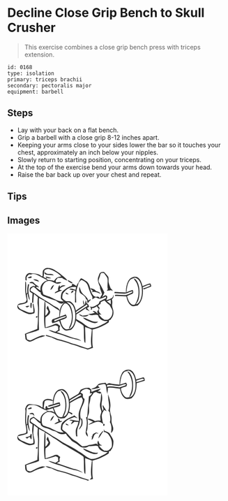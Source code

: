 # Decline Close Grip Bench to Skull Crusher
> This exercise combines a close grip bench press with triceps extension.

``` 
id: 0168 
type: isolation 
primary: triceps brachii 
secondary: pectoralis major 
equipment: barbell 
``` 

## Steps

 - Lay with your back on a flat bench.
 - Grip a barbell with a close grip 8-12 inches apart.
 - Keeping your arms close to your sides lower the bar so it touches your chest, approximately an inch below your nipples.
 - Slowly return to starting position, concentrating on your triceps.
 - At the top of the exercise bend your arms down towards your head.
 - Raise the bar back up over your chest and repeat.

## Tips


## Images

<svg width="368" height="300" viewBox="0 0 276 225" xmlns="http://www.w3.org/2000/svg">
  <g fill="#FFF">
    <path d="M0 0h276v225H0V0m61.32 64.08c-.91 3.15-.36 6.51-.54 9.76-.5-.05-1.49-.14-1.98-.18-4.78-5.15-12.53-4.01-18.84-5.23-4.99-1.05-8.89 4.01-8.85 8.57.24 1.49-.57 4.12 1.65 4.22 1.49-1.7-.78-5.36 1.22-7.23 1.03-1.13 2.17-2.16 3.27-3.23 1.02.06 2.05.12 3.07.17 3.65-2.4 8.21-.88 11.79.86 5.64 3.08 11.31 6.13 17.1 8.91-4.17 1.54-8.28 3.94-10.49 7.95-1.96 2.89-1.76 6.51-1.86 9.85-2.54-1.8-4.96-3.75-7.44-5.63.56-.39 1.11-.76 1.67-1.14.85.35 2.54 1.04 3.38 1.38-1.12-3.06-4.65-3.71-6.74-5.88-1.77-1.42-3.05-4.08-5.69-3.69-1.66-.22-3.01.81-4.23 1.76 1.76.24 3.54.34 5.3.61 1.94 1.22 3.51 2.95 5.37 4.28-.5.35-1.01.69-1.52 1.03-1.84-1.93-3.99.35-5.85.92-3.17 1.27-2.7 5.32-2.4 8.06 1.42 1.23 3.1 2.1 4.7 3.08-.23 5.17-.89 10.32-.69 15.51.46.18 1.4.54 1.86.71.41-5.11.49-10.26 1.25-15.35 2.24 1.81 4.37 3.74 6.69 5.45-.16 4.75-1.03 9.56-.07 14.28 1.03 6.29.1 12.66.18 18.98.64 7.09-.87 14.13-.91 21.22-7.02 3.11-14.32 5.52-21.34 8.63.26 3.04.45 6.09.99 9.1 1.7 2.01 4.08 3.44 6.51 4.39 5.17-.4 9.24-4.02 14.01-5.66 4.46-1.9 9.38-2.46 13.73-4.67-1.9-.26-3.82-.53-5.75-.49-6.75 1.7-12.77 5.36-19.06 8.21-2.41 1-4.76-.76-7.01-1.44-.52-2.97-.9-5.96-1.24-8.94 7.16-2.96 15.04-3.88 22-7.35-.62-11.96-.27-23.95.13-35.92-.14-6.3-.58-12.61-.17-18.92 3.26 1.94 6.65 3.65 10.11 5.2-.46 2.25-.86 4.53-.87 6.85-.5 13.17-1.32 26.49.74 39.56 5.96-.28 11.49-2.51 17.13-4.21 1.98-.8 3.81.65 5.64 1.21.13 2.12.3 4.24.5 6.35-1.61 1.13-3.26 2.19-4.92 3.23-4.07-.95-7.9-3.07-12.15-3.08 9.27 5.63 20.29 6.8 30.16 11.03 8.58 3.49 17.87 4.49 26.5 7.78-4.99-4.75-12.28-4.38-18.32-6.84-7.92-2.96-16.02-5.39-23.93-8.37 1.74-.98 3.47-2 5.23-2.96-1.17-2.6-.52-5.22.74-7.62-1.59-1.09-3.15-2.21-4.59-3.49-1.76-.15-3.63-.62-5.25.36-5 2.25-10.14 4.18-15.46 5.52-.16-5.74-.64-11.55.01-17.27 3.27-2.63 8.23-5.27 7.94-10.12-2.04-3.04-2.26-6.83-4.29-9.82a147.8 147.8 0 0 0-1.97 4.47c1.14 1.68 2.41 3.31 3.19 5.2-.6 3.12-2.76 5.59-5.13 7.58-.34-8.15.7-16.33-.34-24.44 8.51 4.85 16.27 10.88 24.77 15.75-.36 3.52-.64 7.06-.53 10.61-3.81 1.64-7.73 3-11.68 4.26-1.6 1.84-1.68 4.79.08 6.57 3.95-.87 7.69-2.5 11.43-4.01 2.36 5.47 3.59 11.99 8.91 15.54 3.34 2.61 7.44.34 11.12.16 5.2-3.88 7.63-10.06 8.97-16.19 3.91 3.66 9.36 5.26 12.95 9.26 1.07 8.95.09 18.02 1.28 26.96.43.63 1.3 1.9 1.73 2.54.68-9.22-.37-18.48-.36-27.71 3.83 1.63 7.95 2.56 11.6 4.61-.85 9.86-2.49 19.82-.65 29.67-2.25.77-4.37 2.51-6.81 2.38-8.82-2.13-17-6.27-25.9-8.11-8.07-3.2-16.4-5.8-24.89-7.68-6.69-2.67-13.45-5.28-20.43-7.12-.12.36-.37 1.09-.49 1.45 3.19.95 6.34 2.13 9.65 2.55 3.39 1.75 6.84 3.42 10.43 4.7 8.15 1.87 16.27 4.04 23.99 7.29 4.03 1.21 8.24 1.91 12.05 3.76 5.09 2.43 10.96 2.67 15.93 5.37 2.96-1.24 6.1-1.96 9.11-3.06-2.24-10.29-.46-20.81-.95-31.23 9.94-2.57 19.57-6.63 28.04-12.47.17-1.22.34-2.43.53-3.64 1.28-.39 2.56-.77 3.85-1.14-.3-.08-.91-.25-1.22-.34 3.08-3.19 5.28-7.36 4.98-11.91.44-4.84-3.13-9.04-2.26-13.89.45-2.98.55-6.03-.68-8.86 2.9-1.56 3.4-4.58 3.14-7.61-.92 1.75-.74 4.42-2.82 5.32-3.06 1.69-6.28 3.23-9.75 3.88.58-2.29 3.18-5.77.46-7.58-2.58-2.24-5.26 1.33-7.62 2.3 1.58-2.45 2.74-5.13 3.92-7.79-2.43-4.8-4.67-9.7-7.49-14.29-1.13-2-2.8-3.99-2.47-6.45.39-2.74 1.74-5.23 2.42-7.9.62-1.67.59-3.93 2.4-4.85 1.81-.08 4.3-.71 5.29 1.33 1.44 2.24 3.21 4.25 4.61 6.5 2.38 6.5-.89 13.56 1.19 20.06-.61.81-1.23 1.61-1.79 2.46 2.33.29 4.63-.31 6.9-.81 1.11.43 2.23.84 3.36 1.24-.83-1.8-2.17-3.25-3.68-4.5-1.32-4.46-3.88-8.7-3.54-13.49-.13-2.36.49-5.11-1.18-7.09-2.04-2.59-4.16-5.16-6.55-7.44-3.1-.32-6.97.32-8.19 3.65-1.26 3.72-3.46 7.64-2.22 11.66.39 3.58 1.94 6.85 3.34 10.13-.32 4.72 3.04 8.54 3.48 13.15-1.47 2.54-2.99 5.04-4.49 7.55 3.88-.77 7.61-2.18 11-4.22.16.96.33 1.93.49 2.9-3.71 1.74-7.31 3.73-11.04 5.42-.89 1.73-1.06 4.17-3.03 5.07-4.32 2.24-8.75 6.31-13.92 3.81.7.95 1.41 1.89 2.13 2.84-.07.71-.2 2.13-.27 2.85 1.88.08 2.48-.9 1.79-2.93 3.23.22 5.99-1.47 8.57-3.19.74 1.73 1.89 3.21 3.28 4.47-1.06 1.7-2 3.47-2.89 5.26.55 1.16 1.09 2.33 1.63 3.5-2.87-1.98-5.25-5.96-9.29-4.58 1.21.93 2.46 1.82 3.73 2.69-3.57 1.18-7.22 2.1-11 2.11 4.59 4.54 11.09-.7 16.45 1.93 1.5 7.45 9.62 11.05 16.62 10.09-4.16 4.27-10.11 5.89-15.1 8.94-4.56 1.77-9.58 3.75-14.53 2.79-4.79-1.98-9.23-4.87-13.11-8.31-3.46-2.87-7.76-4.43-11.45-6.97.14-2.59.23-5.18.3-7.76 5.66-3.58 11.24-7.29 16.8-11.01-.11.62-.32 1.85-.43 2.46 2.46.45 4.47 1.91 6.48 3.29-1.53-1.94-3.11-3.82-4.63-5.75 1.23-.69 2.49-1.35 3.67-2.14-.52-2.53-1.57-5.03-4.15-6-.43-1.9-.89-3.79-1.4-5.66-.67 2.97-1.08 6.02-2.19 8.88-.83-2.85-1.54-5.75-2.25-8.63-1.12 2.95.04 5.87 1.28 8.57-4.85 2.87-9.43 6.17-14.03 9.42-1.18-6.23-3.98-12.72-9.83-15.85-2.37-.76-4.91.11-7.29-.45-1.13-.61-2.18-1.36-3.26-2.05-1.03-.96-2.14-1.85-3-2.97-.29-2.46.48-4.89.72-7.32 4.88-7.69 13.59-13.34 22.98-11.7-.26 1.49-.52 2.97-.76 4.46-3.46-.6-7.79-3.45-10.88-.78 3.36.97 6.82 1.58 10.25 2.24 0 1.8-.03 3.59-.04 5.39-.52.05-1.57.16-2.09.22l1.85.36c-.1 4.75 0 9.51-.17 14.26l1.99.48c.27-6-.84-12.03.25-17.98.52-5.61 2.68-10.78 4.09-16.17 1.62-1.61 2.85-4.27 5.26-4.63 4.87 1.72 9.62 5.44 10.87 10.67 1.83 5.94 3.89 11.87 6.96 17.31 1.16 1.51.33 3.45.41 5.16 1.54-1.08 3.04-2.24 4.74-3.07 2.79-.99 4.87 1.98 7.6 1.91.86-3.22-3.86-4.36-6.03-2.89-2.35-.81-4.8-1.84-5.85-4.29-4.42-5.92-3.54-14.04-7.92-19.97-1.68-2.71-4.89-3.68-7.3-5.56-1.39-1.16-3.06-1.85-4.77-2.35-2.43 2.6-3.22 6.18-5.42 8.94-1.02 1.4-1.79 2.97-2.56 4.52-2.06-2.02-4.71-3.18-7.29-4.38.17 1.92-.08 4.22-2.35 4.67-5.24 1.47-9.53 4.92-13.62 8.37-2.89 2.75-3.05 6.98-3.33 10.69-.58 3.27 2.72 4.89 4.7 6.79-9.09 1.28-16.47-4.77-24.36-8.09-3.68-.9-7.19-2.31-10.63-3.88-.72-3.3-2.31-6.48-2.11-9.92.56-6.58 5.91-14.37 13.3-12.98 4.79.32 8.34 4.21 13.08 4.68 2.5.03 4.8-1.07 7-2.12-3.01-1.45-6.29.17-9.45-.15l-.42-3.27c1.17-1.52 2.35-3.04 3.51-4.57 2.47-.04 4.93-.04 7.4.01 2.53 2.56 6.03 3.55 9.3 4.76-3.29-5.24-8.94-8.2-13.31-12.4-6.13-4.12-12.26-9.56-20.15-9.3-3.59-.57-6.76 1.71-8.72 4.5M34.75 76.04c2.24 1.42 4.79 1.1 7.11.03-.13-.58-.39-1.76-.51-2.35-2.16.89-4.39 1.57-6.6 2.32m173.69 5.42c-3.35 6.13-4.54 13.28-4.17 20.22-6.54-.08-13.06-.7-19.59-.92-.11.49-.33 1.47-.43 1.96 5.6.46 11.22.7 16.84.96 5.01.48 8.93-3.87 13.87-3.82l.54 1.29c-3.63 2.27-7.69 3.84-11.78 5.03-6.12-.08-12.24-1.07-18.38-.52l-.08 2.02c6.57-.45 13.1.63 19.67.67 1.02 6.12 3.33 12.69 8.85 16.15 3.32 1.75 6.99-.35 10.45-.45 8.74-7.9 9.99-20.52 8.8-31.57 3.93-1.53 7.69-3.66 11.88-4.41 1.22.15 1.28 2.68-.1 2.65-3.73 1.59-7.58 2.87-11.39 4.24.58.49 1.15.98 1.74 1.46 4.07-1.97 8.39-3.34 12.53-5.13-.24-1.85-.49-3.81-1.84-5.23-4.59.84-8.78 3.09-13.15 4.68-1.65-5.93-3.59-13.16-9.85-15.75-5.42-1.5-11.79 1.51-14.41 6.47M44.57 79.32c3.04 1.94 6.62 2.71 10 3.83-1.51-3.93-6.39-4.42-10-3.83m66 7.86c-.09-.42-.26-1.26-.34-1.68.66-.07 1.99-.23 2.65-.3-2.74-1.94-5.7-3.57-8.79-4.87 0 3.93 5.48 3.35 6.48 6.85m-79.71-4.23c-.12 3.73.02 7.46-.16 11.19-.37 6.77 1.39 13.4 2.69 19.99-.83 1.5-1.1 3.63-2.93 4.28-3.36 2.02-7.73.84-10.94 3.12-3.61 1.78-2.69 7.79.65 9.37 5.18 2.8 10.26 5.93 15.95 7.59 3.5.97 7.05-.18 10.39-1.18 1.86-5.73-1.23-11.32-1.56-17.02-.46.69-.91 1.39-1.35 2.09 1.35 4.24 1.41 8.68 1.23 13.08-6.8 2.99-13.2-1.91-19.43-4.08-3.63-1.29-6.37-4.12-7.43-7.85 5.59-1.54 11.68-1.75 16.67-5 .56-4.35-.68-8.65-.97-12.97.35-.86.75-1.7 1.2-2.52.46 4.25 1.65 8.41 3.84 12.11-.19-4.82-2.1-9.38-2.24-14.2-.6-4.52.5-8.98 1.05-13.44-.48 0-1.45-.01-1.93-.01-.82 4.67-1.91 9.4-1.06 14.16-.49.72-.99 1.43-1.49 2.14-1.78-6.78.35-13.86-1.18-20.59-.25-.07-.75-.19-1-.26M74.2 97.27c3.38-1.61 4.74-5.65 6.24-8.83-3.63 1.54-5.42 5.19-6.24 8.83m16.39-4.94c-.11-.81-.32-2.43-.42-3.23-2.36 1.62-2.46 4.7-3.13 7.21.19.23.59.7.78.94-.9 2.65-5.84 2.35-6.15 5.87 4.22-1.82 8.42-3.64 12.8-5.06-1.53-.51-3.09-.92-4.63-1.37 1.44-4.45 6.56-5.64 10.56-6.78-3.39-1.6-7.41-.33-9.81 2.42m33.23-.38c-.1 4.02-.89 9.54 3.27 11.91 3.73 2.3 7.85 5.1 8.49 9.83.49.12 1.47.37 1.95.49-.14 2.1-.17 4.26 1.05 6.07 1.07-2.12 2.75-3.78 4.61-5.22.05-.49.16-1.48.22-1.97-1.36.77-2.7 1.58-4.02 2.42-1.74-6.81-9.19-9.59-12.27-15.55-1.12-2.66-1.94-5.44-3.3-7.98m18.87 2.09c1.05 1.99 2.72 3.49 4.57 4.71-.79.81-1.58 1.63-2.36 2.45 5.48-1.91 10.71.86 15.7 2.8-1.53-3.01-4.74-3.99-7.8-4.64-2.01-3.62-6.49-4.3-10.11-5.32m-32.96 8.93c1.21-1.31 4.32-1.8 4.11-3.84-2.54-1.88-4.14 1.71-4.11 3.84m-9.23-1.2c-.15 3.02 2.83 2.91 4.97 3.22-.93-2.02-3.08-2.54-4.97-3.22m-60.67 18.07c.37 3.01-1.2 6.96 1.53 9.19.42-3.09.48-6.22.79-9.32-.77.04-1.54.08-2.32.13m-8.73 5.58c.98.72 1.95 1.44 2.93 2.16 1.46-1.02 2.9-2.07 4.31-3.16-2.45-.03-4.88.32-7.24 1m91.91 13.91c1.77 1.4 3.56 3.08 5.93 3.3 3.81.68 8.73 1.06 11.06-2.75-3.57.59-7.12 1.33-10.72 1.67-1.79-1.49-3.95-2.24-6.27-2.22m-73.82 4.47c0 1.76 2.74 1 2.85-.36.04-1.82-2.74-.98-2.85.36m81.04.76c3.32 4.7 9.22 6.02 14.2 8.22 3.72 1.55 8.81 2.62 11.78-.92-3.56-.03-7.24.22-10.61-1.15-5.17-1.93-9.9-5.01-15.37-6.15z"/>
    <path d="M64.14 63.27c2.7-1.69 6-2.47 9.08-1.39 7.39 2.31 14.21 6.53 19.6 12.09-3.33.98-7.49 1.1-9.71 4.15-1.01 1.18-1.96 2.4-2.9 3.62-3.4-1.17-6.98-1.49-10.56-1.44-.96-1.36-1.95-2.7-2.95-4.02 2.92.63 5.89 1.3 8.91.97-2.96-1.42-6.13-2.34-9.36-2.91.15.76.44 2.28.59 3.04-1.48-.76-2.97-1.5-4.47-2.23 1.02-3.91.41-8.06 1.77-11.88m.03 3.86c-1.07 1.56.95 2.82 1.98 3.75 4.5 1.2 9.29.41 13.87 1.28-2.84-3.58-7.51-1.93-11.42-2.67-1.71-.31-2.68-2.29-4.43-2.36zM210.74 80.82c1.98-2.92 5.79-3.15 8.69-4.71 7.38 1.6 10.5 9.22 11.66 15.9 1.05 7.1.9 14.57-1.63 21.36-1.51 3.71-3.78 7.79-8.13 8.54.34-.58 1.01-1.75 1.35-2.34 3.56-3.88 4.1-9.51 4.64-14.53.58-8.51-.36-17.65-5.46-24.77-.98-1.55-2.75-2.19-4.37-2.82 1.59 3.57 4.73 6.22 5.95 9.99 4.03 10.98 2.98 23.81-3.07 33.86-1.19 2.22-4.4 1.67-6.27.69-4.85-3.04-6.57-8.86-7.99-14.05 3.01-1.89 6.45-2.85 9.6-4.44 1.76-1.81.79-4.25.03-6.27-3.61 1.13-7.13 2.54-10.63 3.97.78-6.98 1.21-14.56 5.63-20.38zM40.28 98.92c-.97-3.63 2.04-5.56 4.83-7.01 4.66 2.59 7.31 7.98 12.53 9.93-.02.54-.08 1.61-.1 2.15 2.53 4.13 7.5 4.94 11.58 6.78 4.97 1.69 9.88 3.55 14.9 5.03 3.14 2.54 6.46 5.55 10.87 4.73 1.31-1.03 2.65-2.03 4.05-2.95-4.28 4.09-7.91 9.07-8.58 15.14-1.79-5.42-8.27-6.44-12.44-9.52-8.82-6.42-18.84-10.96-27.5-17.59-3.14-2.58-6.65-4.64-10.14-6.69zM160.74 118.3c2.12-1 4.18-2.11 6.38-2.93 2.4 2.13 4.26 4.87 7.03 6.58.94.64 2.01 1.23 2.47 2.34 1.75 3.8 5.23 7.17 4.26 11.72.06 5.3-3.12 10.08-7.85 12.34-1.98.23-3.97.09-5.95.06-3.86-2.14-6.91-5.25-9.38-8.87 1.47.05 2.95.08 4.43.1-2.76-1.68-4.61-4.26-4.82-7.55.57-1.25 1.13-2.49 1.67-3.75-1.01-1.23-2.02-2.47-3.02-3.7 1.37-1.18 2.72-2.38 4.09-3.55.04.46.13 1.38.17 1.83.15-1.54.32-3.08.52-4.62zM171.43 116.84c2.11-.92 4.19-1.91 6.27-2.92.47 2.62.53 5.28.28 7.92-2.12-1.75-4.35-3.37-6.55-5zM102.21 118.94c4.17-1.98 8.3 2.05 10.65 5.17 4.45 7.71 4.98 17.2 3.47 25.82-1.06 5.83-3.61 12.46-9.81 14.44 6.1-8.02 6.89-18.74 5.6-28.39-1.13-6.54-3.22-14.17-9.91-17.04z"/>
    <path d="M98.45 120.56c3.82-1.13 7.18 3.02 8.89 6.05 5.15 10.82 5.13 24.48-.93 34.94.03.61.09 1.81.11 2.42-2.4.41-5.18 1.65-7.36-.11-4.75-3.24-6.74-9.2-7.67-14.63 3.57-1.16 7.51-2 10.49-4.37 1.12-3.13-1.62-5.47-3.73-7.26l1.68 2.04c-3.24 1.17-6.44 2.48-9.67 3.69 1.02-7.97 1.47-17.25 8.19-22.77zM122.82 131.77c4.84-3.23 9.57-6.61 14.48-9.73l.45 2.88c-6.64 3.93-13.04 8.26-19.49 12.5-.48-3.08 2.55-4.16 4.56-5.65z"/>
    <path d="M80.89 148.68c6.96-1.89 13.34-5.85 20.57-6.62-.8 1.25-1.87 2.31-3.33 2.72-5.68 2.12-11.43 4.1-16.89 6.79-.08-.73-.26-2.17-.35-2.89z"/>
  </g>
  <g fill="#333">
    <path d="M61.32 64.08c1.96-2.79 5.13-5.07 8.72-4.5 7.89-.26 14.02 5.18 20.15 9.3 4.37 4.2 10.02 7.16 13.31 12.4-3.27-1.21-6.77-2.2-9.3-4.76-2.47-.05-4.93-.05-7.4-.01-1.16 1.53-2.34 3.05-3.51 4.57l.42 3.27c3.16.32 6.44-1.3 9.45.15-2.2 1.05-4.5 2.15-7 2.12-4.74-.47-8.29-4.36-13.08-4.68-7.39-1.39-12.74 6.4-13.3 12.98-.2 3.44 1.39 6.62 2.11 9.92 3.44 1.57 6.95 2.98 10.63 3.88 7.89 3.32 15.27 9.37 24.36 8.09-1.98-1.9-5.28-3.52-4.7-6.79.28-3.71.44-7.94 3.33-10.69 4.09-3.45 8.38-6.9 13.62-8.37 2.27-.45 2.52-2.75 2.35-4.67 2.58 1.2 5.23 2.36 7.29 4.38.77-1.55 1.54-3.12 2.56-4.52 2.2-2.76 2.99-6.34 5.42-8.94 1.71.5 3.38 1.19 4.77 2.35 2.41 1.88 5.62 2.85 7.3 5.56 4.38 5.93 3.5 14.05 7.92 19.97 1.05 2.45 3.5 3.48 5.85 4.29 2.17-1.47 6.89-.33 6.03 2.89-2.73.07-4.81-2.9-7.6-1.91-1.7.83-3.2 1.99-4.74 3.07-.08-1.71.75-3.65-.41-5.16-3.07-5.44-5.13-11.37-6.96-17.31-1.25-5.23-6-8.95-10.87-10.67-2.41.36-3.64 3.02-5.26 4.63-1.41 5.39-3.57 10.56-4.09 16.17-1.09 5.95.02 11.98-.25 17.98l-1.99-.48c.17-4.75.07-9.51.17-14.26l-1.85-.36c.52-.06 1.57-.17 2.09-.22.01-1.8.04-3.59.04-5.39-3.43-.66-6.89-1.27-10.25-2.24 3.09-2.67 7.42.18 10.88.78.24-1.49.5-2.97.76-4.46-9.39-1.64-18.1 4.01-22.98 11.7-.24 2.43-1.01 4.86-.72 7.32.86 1.12 1.97 2.01 3 2.97 1.08.69 2.13 1.44 3.26 2.05 2.38.56 4.92-.31 7.29.45 5.85 3.13 8.65 9.62 9.83 15.85 4.6-3.25 9.18-6.55 14.03-9.42-1.24-2.7-2.4-5.62-1.28-8.57.71 2.88 1.42 5.78 2.25 8.63 1.11-2.86 1.52-5.91 2.19-8.88.51 1.87.97 3.76 1.4 5.66 2.58.97 3.63 3.47 4.15 6-1.18.79-2.44 1.45-3.67 2.14 1.52 1.93 3.1 3.81 4.63 5.75-2.01-1.38-4.02-2.84-6.48-3.29.11-.61.32-1.84.43-2.46-5.56 3.72-11.14 7.43-16.8 11.01-.07 2.58-.16 5.17-.3 7.76 3.69 2.54 7.99 4.1 11.45 6.97 3.88 3.44 8.32 6.33 13.11 8.31 4.95.96 9.97-1.02 14.53-2.79 4.99-3.05 10.94-4.67 15.1-8.94-7 .96-15.12-2.64-16.62-10.09-5.36-2.63-11.86 2.61-16.45-1.93 3.78-.01 7.43-.93 11-2.11a84.18 84.18 0 0 1-3.73-2.69c4.04-1.38 6.42 2.6 9.29 4.58-.54-1.17-1.08-2.34-1.63-3.5.89-1.79 1.83-3.56 2.89-5.26-1.39-1.26-2.54-2.74-3.28-4.47-2.58 1.72-5.34 3.41-8.57 3.19.69 2.03.09 3.01-1.79 2.93.07-.72.2-2.14.27-2.85-.72-.95-1.43-1.89-2.13-2.84 5.17 2.5 9.6-1.57 13.92-3.81 1.97-.9 2.14-3.34 3.03-5.07 3.73-1.69 7.33-3.68 11.04-5.42-.16-.97-.33-1.94-.49-2.9-3.39 2.04-7.12 3.45-11 4.22 1.5-2.51 3.02-5.01 4.49-7.55-.44-4.61-3.8-8.43-3.48-13.15-1.4-3.28-2.95-6.55-3.34-10.13-1.24-4.02.96-7.94 2.22-11.66 1.22-3.33 5.09-3.97 8.19-3.65 2.39 2.28 4.51 4.85 6.55 7.44 1.67 1.98 1.05 4.73 1.18 7.09-.34 4.79 2.22 9.03 3.54 13.49 1.51 1.25 2.85 2.7 3.68 4.5-1.13-.4-2.25-.81-3.36-1.24-2.27.5-4.57 1.1-6.9.81.56-.85 1.18-1.65 1.79-2.46-2.08-6.5 1.19-13.56-1.19-20.06-1.4-2.25-3.17-4.26-4.61-6.5-.99-2.04-3.48-1.41-5.29-1.33-1.81.92-1.78 3.18-2.4 4.85-.68 2.67-2.03 5.16-2.42 7.9-.33 2.46 1.34 4.45 2.47 6.45 2.82 4.59 5.06 9.49 7.49 14.29-1.18 2.66-2.34 5.34-3.92 7.79 2.36-.97 5.04-4.54 7.62-2.3 2.72 1.81.12 5.29-.46 7.58 3.47-.65 6.69-2.19 9.75-3.88 2.08-.9 1.9-3.57 2.82-5.32.26 3.03-.24 6.05-3.14 7.61 1.23 2.83 1.13 5.88.68 8.86-.87 4.85 2.7 9.05 2.26 13.89.3 4.55-1.9 8.72-4.98 11.91.31.09.92.26 1.22.34-1.29.37-2.57.75-3.85 1.14-.19 1.21-.36 2.42-.53 3.64-8.47 5.84-18.1 9.9-28.04 12.47.49 10.42-1.29 20.94.95 31.23-3.01 1.1-6.15 1.82-9.11 3.06-4.97-2.7-10.84-2.94-15.93-5.37-3.81-1.85-8.02-2.55-12.05-3.76-7.72-3.25-15.84-5.42-23.99-7.29-3.59-1.28-7.04-2.95-10.43-4.7-3.31-.42-6.46-1.6-9.65-2.55.12-.36.37-1.09.49-1.45 6.98 1.84 13.74 4.45 20.43 7.12 8.49 1.88 16.82 4.48 24.89 7.68 8.9 1.84 17.08 5.98 25.9 8.11 2.44.13 4.56-1.61 6.81-2.38-1.84-9.85-.2-19.81.65-29.67-3.65-2.05-7.77-2.98-11.6-4.61-.01 9.23 1.04 18.49.36 27.71-.43-.64-1.3-1.91-1.73-2.54-1.19-8.94-.21-18.01-1.28-26.96-3.59-4-9.04-5.6-12.95-9.26-1.34 6.13-3.77 12.31-8.97 16.19-3.68.18-7.78 2.45-11.12-.16-5.32-3.55-6.55-10.07-8.91-15.54-3.74 1.51-7.48 3.14-11.43 4.01-1.76-1.78-1.68-4.73-.08-6.57 3.95-1.26 7.87-2.62 11.68-4.26-.11-3.55.17-7.09.53-10.61-8.5-4.87-16.26-10.9-24.77-15.75 1.04 8.11 0 16.29.34 24.44 2.37-1.99 4.53-4.46 5.13-7.58-.78-1.89-2.05-3.52-3.19-5.2.63-1.5 1.29-2.99 1.97-4.47 2.03 2.99 2.25 6.78 4.29 9.82.29 4.85-4.67 7.49-7.94 10.12-.65 5.72-.17 11.53-.01 17.27 5.32-1.34 10.46-3.27 15.46-5.52 1.62-.98 3.49-.51 5.25-.36 1.44 1.28 3 2.4 4.59 3.49-1.26 2.4-1.91 5.02-.74 7.62-1.76.96-3.49 1.98-5.23 2.96 7.91 2.98 16.01 5.41 23.93 8.37 6.04 2.46 13.33 2.09 18.32 6.84-8.63-3.29-17.92-4.29-26.5-7.78-9.87-4.23-20.89-5.4-30.16-11.03 4.25.01 8.08 2.13 12.15 3.08 1.66-1.04 3.31-2.1 4.92-3.23-.2-2.11-.37-4.23-.5-6.35-1.83-.56-3.66-2.01-5.64-1.21-5.64 1.7-11.17 3.93-17.13 4.21-2.06-13.07-1.24-26.39-.74-39.56.01-2.32.41-4.6.87-6.85-3.46-1.55-6.85-3.26-10.11-5.2-.41 6.31.03 12.62.17 18.92-.4 11.97-.75 23.96-.13 35.92-6.96 3.47-14.84 4.39-22 7.35.34 2.98.72 5.97 1.24 8.94 2.25.68 4.6 2.44 7.01 1.44 6.29-2.85 12.31-6.51 19.06-8.21 1.93-.04 3.85.23 5.75.49-4.35 2.21-9.27 2.77-13.73 4.67-4.77 1.64-8.84 5.26-14.01 5.66-2.43-.95-4.81-2.38-6.51-4.39-.54-3.01-.73-6.06-.99-9.1 7.02-3.11 14.32-5.52 21.34-8.63.04-7.09 1.55-14.13.91-21.22-.08-6.32.85-12.69-.18-18.98-.96-4.72-.09-9.53.07-14.28-2.32-1.71-4.45-3.64-6.69-5.45-.76 5.09-.84 10.24-1.25 15.35-.46-.17-1.4-.53-1.86-.71-.2-5.19.46-10.34.69-15.51-1.6-.98-3.28-1.85-4.7-3.08-.3-2.74-.77-6.79 2.4-8.06 1.86-.57 4.01-2.85 5.85-.92.51-.34 1.02-.68 1.52-1.03-1.86-1.33-3.43-3.06-5.37-4.28-1.76-.27-3.54-.37-5.3-.61 1.22-.95 2.57-1.98 4.23-1.76 2.64-.39 3.92 2.27 5.69 3.69 2.09 2.17 5.62 2.82 6.74 5.88-.84-.34-2.53-1.03-3.38-1.38-.56.38-1.11.75-1.67 1.14 2.48 1.88 4.9 3.83 7.44 5.63.1-3.34-.1-6.96 1.86-9.85 2.21-4.01 6.32-6.41 10.49-7.95-5.79-2.78-11.46-5.83-17.1-8.91-3.58-1.74-8.14-3.26-11.79-.86-1.02-.05-2.05-.11-3.07-.17-1.1 1.07-2.24 2.1-3.27 3.23-2 1.87.27 5.53-1.22 7.23-2.22-.1-1.41-2.73-1.65-4.22-.04-4.56 3.86-9.62 8.85-8.57 6.31 1.22 14.06.08 18.84 5.23.49.04 1.48.13 1.98.18.18-3.25-.37-6.61.54-9.76m2.82-.81c-1.36 3.82-.75 7.97-1.77 11.88 1.5.73 2.99 1.47 4.47 2.23-.15-.76-.44-2.28-.59-3.04 3.23.57 6.4 1.49 9.36 2.91-3.02.33-5.99-.34-8.91-.97 1 1.32 1.99 2.66 2.95 4.02 3.58-.05 7.16.27 10.56 1.44.94-1.22 1.89-2.44 2.9-3.62 2.22-3.05 6.38-3.17 9.71-4.15-5.39-5.56-12.21-9.78-19.6-12.09-3.08-1.08-6.38-.3-9.08 1.39M40.28 98.92c3.49 2.05 7 4.11 10.14 6.69 8.66 6.63 18.68 11.17 27.5 17.59 4.17 3.08 10.65 4.1 12.44 9.52.67-6.07 4.3-11.05 8.58-15.14-1.4.92-2.74 1.92-4.05 2.95-4.41.82-7.73-2.19-10.87-4.73-5.02-1.48-9.93-3.34-14.9-5.03-4.08-1.84-9.05-2.65-11.58-6.78.02-.54.08-1.61.1-2.15-5.22-1.95-7.87-7.34-12.53-9.93-2.79 1.45-5.8 3.38-4.83 7.01m120.46 19.38c-.2 1.54-.37 3.08-.52 4.62-.04-.45-.13-1.37-.17-1.83-1.37 1.17-2.72 2.37-4.09 3.55 1 1.23 2.01 2.47 3.02 3.7-.54 1.26-1.1 2.5-1.67 3.75.21 3.29 2.06 5.87 4.82 7.55-1.48-.02-2.96-.05-4.43-.1 2.47 3.62 5.52 6.73 9.38 8.87 1.98.03 3.97.17 5.95-.06 4.73-2.26 7.91-7.04 7.85-12.34.97-4.55-2.51-7.92-4.26-11.72-.46-1.11-1.53-1.7-2.47-2.34-2.77-1.71-4.63-4.45-7.03-6.58-2.2.82-4.26 1.93-6.38 2.93m10.69-1.46c2.2 1.63 4.43 3.25 6.55 5 .25-2.64.19-5.3-.28-7.92-2.08 1.01-4.16 2-6.27 2.92m-69.22 2.1c6.69 2.87 8.78 10.5 9.91 17.04 1.29 9.65.5 20.37-5.6 28.39 6.2-1.98 8.75-8.61 9.81-14.44 1.51-8.62.98-18.11-3.47-25.82-2.35-3.12-6.48-7.15-10.65-5.17m-3.76 1.62c-6.72 5.52-7.17 14.8-8.19 22.77 3.23-1.21 6.43-2.52 9.67-3.69l-1.68-2.04c2.11 1.79 4.85 4.13 3.73 7.26-2.98 2.37-6.92 3.21-10.49 4.37.93 5.43 2.92 11.39 7.67 14.63 2.18 1.76 4.96.52 7.36.11-.02-.61-.08-1.81-.11-2.42 6.06-10.46 6.08-24.12.93-34.94-1.71-3.03-5.07-7.18-8.89-6.05m24.37 11.21c-2.01 1.49-5.04 2.57-4.56 5.65 6.45-4.24 12.85-8.57 19.49-12.5l-.45-2.88c-4.91 3.12-9.64 6.5-14.48 9.73m-41.93 16.91c.09.72.27 2.16.35 2.89 5.46-2.69 11.21-4.67 16.89-6.79 1.46-.41 2.53-1.47 3.33-2.72-7.23.77-13.61 4.73-20.57 6.62z"/>
    <path d="M64.17 67.13c1.75.07 2.72 2.05 4.43 2.36 3.91.74 8.58-.91 11.42 2.67-4.58-.87-9.37-.08-13.87-1.28-1.03-.93-3.05-2.19-1.98-3.75zM34.75 76.04c2.21-.75 4.44-1.43 6.6-2.32.12.59.38 1.77.51 2.35-2.32 1.07-4.87 1.39-7.11-.03zM208.44 81.46c2.62-4.96 8.99-7.97 14.41-6.47 6.26 2.59 8.2 9.82 9.85 15.75 4.37-1.59 8.56-3.84 13.15-4.68 1.35 1.42 1.6 3.38 1.84 5.23-4.14 1.79-8.46 3.16-12.53 5.13-.59-.48-1.16-.97-1.74-1.46 3.81-1.37 7.66-2.65 11.39-4.24 1.38.03 1.32-2.5.1-2.65-4.19.75-7.95 2.88-11.88 4.41 1.19 11.05-.06 23.67-8.8 31.57-3.46.1-7.13 2.2-10.45.45-5.52-3.46-7.83-10.03-8.85-16.15-6.57-.04-13.1-1.12-19.67-.67l.08-2.02c6.14-.55 12.26.44 18.38.52 4.09-1.19 8.15-2.76 11.78-5.03l-.54-1.29c-4.94-.05-8.86 4.3-13.87 3.82-5.62-.26-11.24-.5-16.84-.96.1-.49.32-1.47.43-1.96 6.53.22 13.05.84 19.59.92-.37-6.94.82-14.09 4.17-20.22m2.3-.64c-4.42 5.82-4.85 13.4-5.63 20.38 3.5-1.43 7.02-2.84 10.63-3.97.76 2.02 1.73 4.46-.03 6.27-3.15 1.59-6.59 2.55-9.6 4.44 1.42 5.19 3.14 11.01 7.99 14.05 1.87.98 5.08 1.53 6.27-.69 6.05-10.05 7.1-22.88 3.07-33.86-1.22-3.77-4.36-6.42-5.95-9.99 1.62.63 3.39 1.27 4.37 2.82 5.1 7.12 6.04 16.26 5.46 24.77-.54 5.02-1.08 10.65-4.64 14.53-.34.59-1.01 1.76-1.35 2.34 4.35-.75 6.62-4.83 8.13-8.54 2.53-6.79 2.68-14.26 1.63-21.36-1.16-6.68-4.28-14.3-11.66-15.9-2.9 1.56-6.71 1.79-8.69 4.71zM44.57 79.32c3.61-.59 8.49-.1 10 3.83-3.38-1.12-6.96-1.89-10-3.83zM110.57 87.18c-1-3.5-6.48-2.92-6.48-6.85 3.09 1.3 6.05 2.93 8.79 4.87-.66.07-1.99.23-2.65.3.08.42.25 1.26.34 1.68zM30.86 82.95c.25.07.75.19 1 .26 1.53 6.73-.6 13.81 1.18 20.59.5-.71 1-1.42 1.49-2.14-.85-4.76.24-9.49 1.06-14.16.48 0 1.45.01 1.93.01-.55 4.46-1.65 8.92-1.05 13.44.14 4.82 2.05 9.38 2.24 14.2-2.19-3.7-3.38-7.86-3.84-12.11-.45.82-.85 1.66-1.2 2.52.29 4.32 1.53 8.62.97 12.97-4.99 3.25-11.08 3.46-16.67 5 1.06 3.73 3.8 6.56 7.43 7.85 6.23 2.17 12.63 7.07 19.43 4.08.18-4.4.12-8.84-1.23-13.08.44-.7.89-1.4 1.35-2.09.33 5.7 3.42 11.29 1.56 17.02-3.34 1-6.89 2.15-10.39 1.18-5.69-1.66-10.77-4.79-15.95-7.59-3.34-1.58-4.26-7.59-.65-9.37 3.21-2.28 7.58-1.1 10.94-3.12 1.83-.65 2.1-2.78 2.93-4.28-1.3-6.59-3.06-13.22-2.69-19.99.18-3.73.04-7.46.16-11.19zM74.2 97.27c.82-3.64 2.61-7.29 6.24-8.83-1.5 3.18-2.86 7.22-6.24 8.83zM90.59 92.33c2.4-2.75 6.42-4.02 9.81-2.42-4 1.14-9.12 2.33-10.56 6.78 1.54.45 3.1.86 4.63 1.37-4.38 1.42-8.58 3.24-12.8 5.06.31-3.52 5.25-3.22 6.15-5.87-.19-.24-.59-.71-.78-.94.67-2.51.77-5.59 3.13-7.21.1.8.31 2.42.42 3.23zM123.82 91.95c1.36 2.54 2.18 5.32 3.3 7.98 3.08 5.96 10.53 8.74 12.27 15.55 1.32-.84 2.66-1.65 4.02-2.42-.06.49-.17 1.48-.22 1.97-1.86 1.44-3.54 3.1-4.61 5.22-1.22-1.81-1.19-3.97-1.05-6.07-.48-.12-1.46-.37-1.95-.49-.64-4.73-4.76-7.53-8.49-9.83-4.16-2.37-3.37-7.89-3.27-11.91zM142.69 94.04c3.62 1.02 8.1 1.7 10.11 5.32 3.06.65 6.27 1.63 7.8 4.64-4.99-1.94-10.22-4.71-15.7-2.8.78-.82 1.57-1.64 2.36-2.45-1.85-1.22-3.52-2.72-4.57-4.71zM109.73 102.97c-.03-2.13 1.57-5.72 4.11-3.84.21 2.04-2.9 2.53-4.11 3.84zM100.5 101.77c1.89.68 4.04 1.2 4.97 3.22-2.14-.31-5.12-.2-4.97-3.22z"/>
    <path d="M39.83 119.84c.78-.05 1.55-.09 2.32-.13-.31 3.1-.37 6.23-.79 9.32-2.73-2.23-1.16-6.18-1.53-9.19zM31.1 125.42c2.36-.68 4.79-1.03 7.24-1-1.41 1.09-2.85 2.14-4.31 3.16-.98-.72-1.95-1.44-2.93-2.16zM123.01 139.33c2.32-.02 4.48.73 6.27 2.22 3.6-.34 7.15-1.08 10.72-1.67-2.33 3.81-7.25 3.43-11.06 2.75-2.37-.22-4.16-1.9-5.93-3.3zM49.19 143.8c.11-1.34 2.89-2.18 2.85-.36-.11 1.36-2.85 2.12-2.85.36zM130.23 144.56c5.47 1.14 10.2 4.22 15.37 6.15 3.37 1.37 7.05 1.12 10.61 1.15-2.97 3.54-8.06 2.47-11.78.92-4.98-2.2-10.88-3.52-14.2-8.22z"/>
  </g>
</svg>

<svg width="368" height="300" viewBox="0 0 276 225" xmlns="http://www.w3.org/2000/svg">
  <g fill="#FFF">
    <path d="M0 0h276v225H0V0m197.32 15.37c-3.29 5.93-4.4 12.88-4.08 19.59-5.62-.45-11.27-.86-16.75-2.3-2.06-.65-3.85.91-5.64 1.65-.59-.85-1.19-1.7-1.78-2.55-3.65.61-7.37.85-10.99 1.6-3.28 1.51-4.36 5.79-7.96 6.75-1.94.77-3.92 1.46-5.78 2.42 5.07.68 9.83-1.26 14.61-2.56-1.15-1.09-2.34-2.14-3.52-3.19 3.22-2.01 7.05-2.42 10.71-3.08.63.17 1.9.53 2.54.7 2.68 5.28 1.11 11.44 4.06 16.67-.1-.71-.29-2.13-.39-2.85.59-2.51.6-5.11.63-7.68 6.98-1.25 13.93.74 20.88 1.27 1.14 6.46 3.57 13.33 9.29 17.11 3.32 1.29 7.14.44 10.46-.43 7.72-6.19 8.83-16.78 9-25.99 4.59-1.7 9.33-2.95 13.99-4.43-.17-2.06-.22-4.71-2.43-5.67-4.22 1.03-8.28 2.63-12.51 3.63-1.71-6.15-3.77-13.53-10.11-16.39-5.22-1.48-11.67.74-14.23 5.73M126 43.92c-1.46 2.8-2.37 6.3-5.46 7.78-4.64 2.52-9.13 5.28-13.56 8.14-1.26-6.2-3.75-12.78-9.39-16.25-3.24-1.87-7.09-.82-10.26.62-5.89 3.78-7.88 11.04-8.72 17.58-5.26-2.9-13.13-3.79-16.98 1.79-1.51 3.14-.55 6.86-.84 10.24-.49-.05-1.47-.14-1.96-.19-3.2-3.63-8.32-4-12.81-4.49-2.89-.19-5.76-1.04-8.65-.66-4.04.44-5.57 4.92-6.65 8.24 1.23 3.7.05 7.48.09 11.25.04 4.69-.53 9.43.28 14.09.67 5.21 2.76 10.48 1.07 15.72-3.77 2.07-8.25 1.68-12.09 3.36-4.08 1.57-3.57 7.93.01 9.72 5.2 2.83 10.31 5.97 16.03 7.64 3.52 1 7.09-.19 10.45-1.19 2.17-6.88-2.56-13.41-1.83-20.28.31-4.3.46-8.61 1.14-12.87 2.19 1.81 4.3 3.73 6.61 5.39-.15 4.77-.97 9.58-.04 14.32 1.03 6.28.11 12.65.18 18.97.61 7.09-.86 14.13-.92 21.22-7 3.14-14.32 5.51-21.32 8.65.71 4.07-.67 9.75 4.05 11.74 4.1 3.69 9.17.03 13.15-1.93 5.55-3.29 12.2-3.75 17.87-6.7-1.85-.22-3.71-.5-5.57-.44-6.76 1.68-12.77 5.33-19.05 8.2-2.41 1.01-4.76-.76-7.02-1.43-.53-2.96-.89-5.95-1.23-8.94 7.16-2.92 15-3.92 21.98-7.32-.59-11.96-.28-23.94.15-35.9-.14-6.32-.59-12.63-.2-18.95 3.29 1.92 6.69 3.62 10.13 5.26-.44 2.2-.84 4.42-.88 6.68-.55 13.2-1.3 26.56.71 39.68 6.51-.35 12.54-2.9 18.72-4.7 1.35.59 2.69 1.17 4.04 1.75.16 2.09.33 4.19.54 6.28-1.62 1.11-3.28 2.17-4.95 3.21-4.08-1.02-7.94-3.02-12.21-3.17 4.94 3.08 10.49 5.01 16.11 6.42 10.53 2.91 20.5 7.73 31.33 9.61 4.17.84 8.01 2.76 12.1 3.88-5.04-3.23-10.62-5.49-16.54-6.48-9.56-2.97-18.97-6.43-28.45-9.69 1.74-1.02 3.46-2.07 5.21-3.08-1.32-2.57-.4-5.18.73-7.57-1.58-1.09-3.16-2.18-4.59-3.46-1.81-.18-3.71-.61-5.37.39-4.97 2.21-10.06 4.15-15.35 5.48-.17-5.72-.62-11.5 0-17.2 3.22-2.68 8.35-5.35 7.89-10.19-1.68-3.19-2.63-6.66-4.06-9.95-.78 1.51-1.5 3.04-2.21 4.59 1.21 1.74 2.37 3.52 3.5 5.31-1.25 2.85-2.89 5.53-5.32 7.53-.46-8.15.72-16.34-.4-24.45 6.54 3.49 12.3 8.21 18.71 11.92 5.42 3.69 10.5 7.9 16.5 10.67 9.45 6.36 19.89 11.08 29.16 17.7.86.68 1.85 1.45 1.79 2.68.8 8.63.02 17.35 1.13 25.95.43.65 1.28 1.93 1.71 2.57.77-9.19-.37-18.42-.31-27.64 4.11 1.44 8.27 2.76 12.16 4.74 5.08-1.88 10.49-2.9 15.32-5.42 4.44-2.32 9.15-4.24 13.16-7.3.2-1.24.41-2.48.63-3.72 1.23-.37 2.47-.73 3.71-1.09-.27-.08-.82-.24-1.09-.33 4.24-4.14 4.9-10.35 4.9-15.97-.84-5.26-4.62-9.27-7-13.85-2.48-1.51-5.1-2.83-7.93-3.54-.54-.97-1.08-1.94-1.64-2.9.07 1.52.15 3.04.25 4.56l-1.92-.24c.11-.46.33-1.37.44-1.82-3.87 3.52-7.41 7.74-8.09 13.13 3.02-3.22 4.85-7.27 7.3-10.89 4.53-.81 8.81 1.7 10.98 5.61 4.41 5.66 5.7 13.03 4.65 20.01-1.42 2.43-3.55 4.43-5.88 5.99-2.1.91-4.5.31-6.73.42-3.77-2.12-6.78-5.17-9.28-8.68 1.79-.09 3.58-.23 5.36-.43-1.37-.8-3.04-1.18-4.19-2.31-1.06-1.91-1.68-4.02-2.62-5.98-1.4 2.35-1.77 4.92-.44 7.38-.95-.74-1.9-1.47-2.84-2.2-4.26.87-8.45 2.15-12.81 2.41-3.48 2.06-7.49 2.24-11.42 2.16-4.19-3.01-7.54-7.11-12.13-9.56-6.23-3.05-10.17-9.02-14.9-13.85-2.29-2.07-5.21-3.46-7.2-5.83-.32-2.5.45-4.97.69-7.44 3.12-4.09 6.63-8.28 11.58-10.15 2.72-1.04 5.35-2.34 8.13-3.23 2.24.11 4.19 1.52 6.32 2.09-2.1-1.81-4.23-3.57-6.41-5.26-.41.44-1.23 1.33-1.64 1.77-.55.13-1.66.38-2.21.5-5.86 2.49-11.59 5.48-16.1 10.09-2.47 2.76-2.53 6.7-2.84 10.19-.49 3.2 2.76 4.83 4.64 6.79-9.28 1.16-16.7-5.17-24.83-8.34-3.61-.82-6.92-2.5-10.46-3.54-2.6-3.04-2.37-7.27-2.16-11.01-.15-5.72 4.93-9.78 9.65-11.95 4.2-.75 8.6.74 12.27 2.77 2.1 2.16 3.71 4.76 5.82 6.93 1.62.37 3.35.53 4.76 1.52 2.18-.44 4.39-.72 6.62-.84 3.12-2.52 5.63-5.7 7.16-9.42 1.98 1.15 3.96 2.31 5.83 3.62.14-.85.27-1.7.41-2.55-1.92-.89-3.84-1.79-5.77-2.64 1.37-4.8 1.79-9.79 1.71-14.77 6.44-3.8 12.71-8.09 20.14-9.75.67 1.47 1.37 2.92 2.11 4.36-1.03 7.95-5.74 14.83-7.15 22.68-.43 4.42-.07 8.89.44 13.3-4.89-.02-9.54-1.68-14.35-2.22-.63.26-1.88.78-2.5 1.04 1.99.62 4.03 1.06 6.09 1.4-1.4 1.63-2.65 3.4-2.94 5.58 2.04-1.4 4.03-2.88 5.93-4.46 2.24.16 4.49.24 6.74.27-.57 3.31-1.22 6.65-2.92 9.59-2.53 4.74-1.67 10.25-.88 15.31.51-.02 1.54-.05 2.05-.07-.71-5.51-.8-11.36 1.46-16.55 2.23-4.39 2.5-9.4 4.15-14 2.2 3.56 1.54 8.01.59 11.86-1.33 2.49-3.05 4.8-3.87 7.54 2.55-2.02 4.4-4.8 5.9-7.66 1.02-3.8.99-7.91-.27-11.66-.56.01-1.69.03-2.25.05-1.37-5.97-1.07-12.5 1.41-18.15 2.03-5.19 5.44-10.11 5.17-15.91-3.68-1.15-2.51-5.02-2.92-7.93-1.08-1.28-2.69-1.89-4.08-2.74 2.22-4.1 6.67-6.02 11.14-6.44 2.01.61 3.84 1.68 5.74 2.56-.21 1.78-.48 3.56-.63 5.34 1.2-.29 2.42-.52 3.65-.68-.86 2.6-2.68 4.61-5.23 5.61-1.04 6.27-.46 12.67-1.69 18.9-.62 5.46-.5 10.98-1.53 16.4-.47.32-1.4.96-1.87 1.29 3.03 8.27.35 17.05-.61 25.43-.23 3.09 1.64 5.51 3.94 7.3-.27-2.88-.94-5.74-2.54-8.19 2.23-4.04 1.68-8.75 2.27-13.17.53-3.96-.83-7.92-.26-11.88.49-2.24 1.47-4.33 2.05-6.54 1.49-5.74-.89-11.84 1.13-17.5 1.26-3.43 1.3-7.11 2.08-10.64 1.82-2.38 3.82-4.63 5.18-7.33 1.32-.65 2.76-1.02 4.16-1.49 1.85 1.95 4.57 2.21 6.99 3 .68-.5 1.36-1 2.03-1.51l-2.34-2.18c-1.45.03-2.9.06-4.35.06 2.01-1.36 4.1-2.69 5.54-4.7-5.66.35-10.63 3.4-15.93 5.14-.13-1.31-.27-2.61-.44-3.92-1.13-.99-2.25-2-3.35-3.03-5.27-.47-10.45.86-14.98 3.56m33.87 22.18c-1.13 4.4-.06 8.92 1.51 13.06 1.29 2.61-.42 5.22-.99 7.75-1.01 3.25-.08 6.63.14 9.91-3.24-.61-6.5-.36-9.63.61-2.52-1.43-5.03-2.96-7.85-3.7-1.27-.1-5.74-1.44-3.87 1.09 2.78 1.37 5.77 2.32 8.42 3.97-2.78 1.56-5.65 3-8.24 4.87 5.83-.69 10.72-4.84 16.67-5.23 3.49.2 6.48 1.91 9.15 4.06-1.56-4.7-2.33-9.61-2.64-14.54.29-3.65 2.4-6.83 4.38-9.8 1.27.83 2.54 1.64 3.84 2.43-1.68-3.78-4.34-7-6.22-10.68-1.85 3.41 3.05 7.39-.64 9.91a31.113 31.113 0 0 1-1.05-16.78c.94-4.72.34-9.53-.95-14.13-1.04 5.69-.7 11.54-2.03 17.2m13.38-14.79c.27 4.3.3 8.64 1.14 12.89.55 5.03 1.72 10.28-.54 15.08.82 1.2 1.65 2.38 2.48 3.57.03 5.56 2.17 11.08.17 16.57 3.53 5.7 2.92 12.43 1.84 18.72 1.43-1.52 3.18-2.95 3.62-5.1 1.12-3.53-.59-7.04-1.7-10.33-1.92-4.74.05-10.02-1.63-14.82-1.33-4.15-2.49-8.53-1.55-12.89 1.35-8.12-.97-16.17-3.83-23.69M74.18 97.36c3.34-1.83 4.83-5.71 6.35-8.99-3.7 1.56-5.57 5.27-6.35 8.99m13.35-4.68c-.07.78-.22 2.35-.29 3.13.36.73.72 1.47 1.08 2.2a25.4 25.4 0 0 0-7.54 4.45c1.41.01 2.9.13 4.16-.65 3.08-1.57 6.42-2.54 9.63-3.81a6.49 6.49 0 0 0-3.86-.52c-.45-2.02-1.24-3.83-3.18-4.8m12.87 9.01c-.01 3.1 3 3.06 5.26 3.27-1.19-1.88-3.3-2.56-5.26-3.27m65.89.43c-1.71.24-2.01 3.34-.18 3.62 1.62-.22 1.93-3.39.18-3.62m-19.87 21.68c-.66.03-1.98.09-2.64.11.52.06 1.55.18 2.07.23-.29 1.85-.51 3.71-.68 5.58 3.03-1.89 3-5.81 4.74-8.61 1-1.02 2.19-1.81 3.29-2.71.7.23 2.08.68 2.77.91.01-.6.02-1.8.03-2.4l-.72 1.63c-.66-.5-1.32-.99-1.97-1.49-3.15 1.04-7.27 2.67-6.89 6.75m-96.85 19.26c-1.38 1.45 1.3 2.52 2.09 1.14 1.42-1.49-1.28-2.57-2.09-1.14m95.85 23.11c-.97 9.44-2.4 19.02-.66 28.46a69.08 69.08 0 0 0-2.77 3.38c1.84-.23 3.68-.56 5.46-1.14-2.12-10.17-.59-20.52-.89-30.79l-1.14.09m-79.92 8.68c2.98 2.34 6.77 3.25 10.44 3.81 4.49 2.2 8.97 4.68 13.95 5.52 5.75 1.31 11.4 3.06 16.96 5.04 4.99 2.42 10.68 2.76 15.66 5.22 5.12 2.35 10.94 2.73 15.94 5.37.87-.36 1.75-.72 2.63-1.07-7.47-2.43-14.92-4.91-22.29-7.58-6.77-1.32-12.93-4.45-19.57-6.2-5.57-2.13-11.68-2.51-17.02-5.24-5.52-1.77-10.81-4.55-16.7-4.87z"/>
    <path d="M201.71 12.66c2.35-.44 4.67-1.06 6.89-1.95 7.79 2.49 10.7 10.98 11.72 18.31.81 8.08.54 17-4.19 23.94-1.31 2.15-3.7 3.09-5.94 3.94 6.47-7.31 6.74-17.7 5.98-26.91-.76-5.67-2.41-11.52-6.12-15.99-.84-1.27-2.42-1.37-3.74-1.71 8.26 9.32 10.34 22.85 7.04 34.64-.94 3.24-2.78 6.16-3.35 9.51-2.52.69-5.44 1.15-7.56-.79-4.19-3.43-6.01-8.84-7.18-13.94 2.82-2.12 6.4-2.7 9.68-3.81.37-.98.74-1.97 1.11-2.95-.54-1.17-1.07-2.34-1.61-3.51-3.47 1.04-6.93 2.12-10.36 3.28.85-7.73 1.42-16.49 7.63-22.06zM222.05 27.95c3.74-1.04 7.27-2.78 11.11-3.41.67.36 1.99 1.08 2.65 1.44-4.36 2.18-9.12 3.27-13.73 4.78 0-.71-.02-2.11-.03-2.81z"/>
    <path d="M192.05 37.08c4.18-.66 7.93-3.08 12.24-3.08-.12.45-.34 1.37-.45 1.83-3.48 1.67-7.22 2.8-10.97 3.67-6.99-.28-14.06-2.78-21.01-.77-.4-1.53-.74-3.18 1.29-3.46 6.33-.52 12.57 1.65 18.9 1.81zM87.05 46.47c2.28-.64 4.47-1.56 6.75-2.17 4.3 1.85 8.1 5.28 9.66 9.77 3.04 8.03 3.38 17.04 1.29 25.35-1.2 4.3-3.31 9.42-8.28 10.29 5.91-9.34 6.28-21.22 3.7-31.7-1.47-4.79-3.27-10.69-8.56-12.43 1.39 3.32 4.24 5.78 5.53 9.16 2.99 6.79 3.24 14.41 2.44 21.67-.56 4.97-3.24 9.25-4.76 13.92-2.9.73-6.09.45-8.1-2.01-3.71-3.73-4.97-8.99-7.04-13.66 3.82-.87 7.76-1.72 11.22-3.62.72-2.03-.36-3.96-.97-5.86-3.65.71-7.18 1.87-10.65 3.17.97-7.71 1.47-16.39 7.77-21.88zM112.71 58.74c4.4-2.47 8.39-5.79 13.25-7.33l1.56 1.41c-6.8 3.92-13.65 7.77-20.45 11.7.01-3.31 3.37-4.24 5.64-5.78z"/>
    <path d="M64.38 63.41c3.98-3.87 9.41-.75 14.06-.58-.02 1.92-.02 3.84 0 5.77-2.68.64-5.36 1.28-7.95 2.21-.06.72.05 1.43.33 2.11 5.83-1.53 11.5-3.74 17.42-4.94.62.22 1.87.64 2.5.86-6.12 2.73-12.81 3.86-18.96 6.54-1.15-.3-2.3-.61-3.45-.91-.37.4-1.11 1.19-1.48 1.59.77-1.14 3.52-3.07 1.26-4.17-3.09-.53-2.26 3.76-2.62 5.55-.76-.65-2.27-1.95-3.03-2.6.83-3.78.72-7.75 1.92-11.43zM38.14 70.11c3.9-.66 8.07-.74 11.8.78 5.76 2.25 10.67 6.47 16.77 7.89l2.25 1.83c-3.99 1.8-8.11 4.04-10.26 8.04-1.93 2.88-1.73 6.46-1.89 9.77-3.8-2.78-7.81-5.28-11.4-8.33-2.12 1.3-5.01 1.71-6.42 3.93-.59 1.97-.61 4.12-.3 6.14 1.43 1.25 3.11 2.17 4.71 3.17-.02 4.58-1.2 9.14-.41 13.71.64 6.06 2.6 12.04 1.74 18.19-5.99 3.36-12.11-1.21-17.73-3.19-4.15-1.34-7.83-4.12-9.04-8.49 5.71-1.43 11.7-2.02 16.91-4.98-.05-4.74-.66-9.45-1.47-14.11.53-.01 1.06 0 1.58.02.65 3.77 1.8 7.46 3.83 10.73-.36-4.81-2.1-9.39-2.32-14.21-.63-4.53.48-9.01 1.05-13.48l-1.98-.04c-1 4.78-1.43 9.63-1.47 14.5l-1 1.96c-1.76-9.69-.26-19.5.17-29.23 1.57-1.56 2.5-4.18 4.88-4.6m-3.23 6.37c2.3.99 4.7.48 6.95-.34-.12-.6-.37-1.8-.49-2.4-2.16.88-4.56 1.32-6.46 2.74m2.73 8.89c1.89.22 3.79.32 5.69.38 1.14 1.02 2.26 2.06 3.39 3.09-.58-1.64-1.08-3.32-1.87-4.87-2.5-.94-5.25-.4-7.21 1.4m2.68 33.99c-.17 1.37-.61 2.6-1.32 3.69-2.48 1.2-5.18 1.77-7.84 2.39l2.9 2.18c1.62-.65 2.88-3.83 4.79-2.47.54 1 1.04 2.02 1.5 3.06.31.08.94.26 1.25.35.16-2.78.36-5.55.33-8.33-.53-.31-1.07-.6-1.61-.87zM67.58 78.62c3.55-1.12 7.21-1.88 10.66-3.32 1.2 2.41 1.92 5.03 2.86 7.55-1.9-1.06-3.82-2.32-6.08-2.33-2.56-.33-5.49.33-7.44-1.9z"/>
    <path d="M40.32 98.25c-1.12-3.46 2.51-4.88 4.85-6.36 4.59 2.72 7.29 7.95 12.45 9.98-.02.56-.06 1.67-.07 2.23 2.34 3.68 6.63 4.72 10.55 5.86 4.44 1.16 8.29 3.91 12.8 4.87 4.15.59 6.83 4.57 11.02 5.01 3.05.64 6.12-.22 9.14-.63 1.66 4.26 5.66 6.75 8.19 10.41 1.74 2.51 4.54 3.85 7.18 5.19 3.86 1.86 6.61 5.37 10.45 7.26 4.5 1.75 9.81 1.41 13.67-1.67 5.17.92 10.32-1.56 15.42.08 1.6 7.47 9.77 10.93 16.77 10.24-4.07 3.98-9.64 5.67-14.46 8.5-4.41 2.02-9.28 3.67-14.18 3.37-8.36-2.23-13.81-9.62-21.55-13.06-9.91-7.63-21.96-11.71-32.18-18.86-4.11-3.05-8.75-5.22-13.08-7.9-9.21-6.64-19.73-11.31-28.57-18.49-2.62-2.24-6.23-3.35-8.4-6.03m89.8 46.31c1.81 2.35 4.29 4.11 7.02 5.25 5.71 2.3 11.73 5.84 18.06 3.65.13-.42.41-1.28.54-1.7-9.42 1.6-16.88-5.38-25.62-7.2z"/>
  </g>
  <g fill="#333">
    <path d="M197.32 15.37c2.56-4.99 9.01-7.21 14.23-5.73 6.34 2.86 8.4 10.24 10.11 16.39 4.23-1 8.29-2.6 12.51-3.63 2.21.96 2.26 3.61 2.43 5.67-4.66 1.48-9.4 2.73-13.99 4.43-.17 9.21-1.28 19.8-9 25.99-3.32.87-7.14 1.72-10.46.43-5.72-3.78-8.15-10.65-9.29-17.11-6.95-.53-13.9-2.52-20.88-1.27-.03 2.57-.04 5.17-.63 7.68.1.72.29 2.14.39 2.85-2.95-5.23-1.38-11.39-4.06-16.67-.64-.17-1.91-.53-2.54-.7-3.66.66-7.49 1.07-10.71 3.08 1.18 1.05 2.37 2.1 3.52 3.19-4.78 1.3-9.54 3.24-14.61 2.56 1.86-.96 3.84-1.65 5.78-2.42 3.6-.96 4.68-5.24 7.96-6.75 3.62-.75 7.34-.99 10.99-1.6.59.85 1.19 1.7 1.78 2.55 1.79-.74 3.58-2.3 5.64-1.65 5.48 1.44 11.13 1.85 16.75 2.3-.32-6.71.79-13.66 4.08-19.59m4.39-2.71c-6.21 5.57-6.78 14.33-7.63 22.06 3.43-1.16 6.89-2.24 10.36-3.28.54 1.17 1.07 2.34 1.61 3.51-.37.98-.74 1.97-1.11 2.95-3.28 1.11-6.86 1.69-9.68 3.81 1.17 5.1 2.99 10.51 7.18 13.94 2.12 1.94 5.04 1.48 7.56.79.57-3.35 2.41-6.27 3.35-9.51 3.3-11.79 1.22-25.32-7.04-34.64 1.32.34 2.9.44 3.74 1.71 3.71 4.47 5.36 10.32 6.12 15.99.76 9.21.49 19.6-5.98 26.91 2.24-.85 4.63-1.79 5.94-3.94 4.73-6.94 5-15.86 4.19-23.94-1.02-7.33-3.93-15.82-11.72-18.31-2.22.89-4.54 1.51-6.89 1.95m20.34 15.29c.01.7.03 2.1.03 2.81 4.61-1.51 9.37-2.6 13.73-4.78-.66-.36-1.98-1.08-2.65-1.44-3.84.63-7.37 2.37-11.11 3.41m-30 9.13c-6.33-.16-12.57-2.33-18.9-1.81-2.03.28-1.69 1.93-1.29 3.46 6.95-2.01 14.02.49 21.01.77 3.75-.87 7.49-2 10.97-3.67.11-.46.33-1.38.45-1.83-4.31 0-8.06 2.42-12.24 3.08z"/>
    <path d="M126 43.92c4.53-2.7 9.71-4.03 14.98-3.56 1.1 1.03 2.22 2.04 3.35 3.03.17 1.31.31 2.61.44 3.92 5.3-1.74 10.27-4.79 15.93-5.14-1.44 2.01-3.53 3.34-5.54 4.7 1.45 0 2.9-.03 4.35-.06l2.34 2.18c-.67.51-1.35 1.01-2.03 1.51-2.42-.79-5.14-1.05-6.99-3-1.4.47-2.84.84-4.16 1.49-1.36 2.7-3.36 4.95-5.18 7.33-.78 3.53-.82 7.21-2.08 10.64-2.02 5.66.36 11.76-1.13 17.5-.58 2.21-1.56 4.3-2.05 6.54-.57 3.96.79 7.92.26 11.88-.59 4.42-.04 9.13-2.27 13.17 1.6 2.45 2.27 5.31 2.54 8.19-2.3-1.79-4.17-4.21-3.94-7.3.96-8.38 3.64-17.16.61-25.43.47-.33 1.4-.97 1.87-1.29 1.03-5.42.91-10.94 1.53-16.4 1.23-6.23.65-12.63 1.69-18.9 2.55-1 4.37-3.01 5.23-5.61-1.23.16-2.45.39-3.65.68.15-1.78.42-3.56.63-5.34-1.9-.88-3.73-1.95-5.74-2.56-4.47.42-8.92 2.34-11.14 6.44 1.39.85 3 1.46 4.08 2.74.41 2.91-.76 6.78 2.92 7.93.27 5.8-3.14 10.72-5.17 15.91-2.48 5.65-2.78 12.18-1.41 18.15.56-.02 1.69-.04 2.25-.05 1.26 3.75 1.29 7.86.27 11.66-1.5 2.86-3.35 5.64-5.9 7.66.82-2.74 2.54-5.05 3.87-7.54.95-3.85 1.61-8.3-.59-11.86-1.65 4.6-1.92 9.61-4.15 14-2.26 5.19-2.17 11.04-1.46 16.55-.51.02-1.54.05-2.05.07-.79-5.06-1.65-10.57.88-15.31 1.7-2.94 2.35-6.28 2.92-9.59-2.25-.03-4.5-.11-6.74-.27-1.9 1.58-3.89 3.06-5.93 4.46.29-2.18 1.54-3.95 2.94-5.58-2.06-.34-4.1-.78-6.09-1.4.62-.26 1.87-.78 2.5-1.04 4.81.54 9.46 2.2 14.35 2.22-.51-4.41-.87-8.88-.44-13.3 1.41-7.85 6.12-14.73 7.15-22.68-.74-1.44-1.44-2.89-2.11-4.36-7.43 1.66-13.7 5.95-20.14 9.75.08 4.98-.34 9.97-1.71 14.77 1.93.85 3.85 1.75 5.77 2.64-.14.85-.27 1.7-.41 2.55-1.87-1.31-3.85-2.47-5.83-3.62-1.53 3.72-4.04 6.9-7.16 9.42-2.23.12-4.44.4-6.62.84-1.41-.99-3.14-1.15-4.76-1.52-2.11-2.17-3.72-4.77-5.82-6.93-3.67-2.03-8.07-3.52-12.27-2.77-4.72 2.17-9.8 6.23-9.65 11.95-.21 3.74-.44 7.97 2.16 11.01 3.54 1.04 6.85 2.72 10.46 3.54 8.13 3.17 15.55 9.5 24.83 8.34-1.88-1.96-5.13-3.59-4.64-6.79.31-3.49.37-7.43 2.84-10.19 4.51-4.61 10.24-7.6 16.1-10.09.55-.12 1.66-.37 2.21-.5.41-.44 1.23-1.33 1.64-1.77 2.18 1.69 4.31 3.45 6.41 5.26-2.13-.57-4.08-1.98-6.32-2.09-2.78.89-5.41 2.19-8.13 3.23-4.95 1.87-8.46 6.06-11.58 10.15-.24 2.47-1.01 4.94-.69 7.44 1.99 2.37 4.91 3.76 7.2 5.83 4.73 4.83 8.67 10.8 14.9 13.85 4.59 2.45 7.94 6.55 12.13 9.56 3.93.08 7.94-.1 11.42-2.16 4.36-.26 8.55-1.54 12.81-2.41.94.73 1.89 1.46 2.84 2.2-1.33-2.46-.96-5.03.44-7.38.94 1.96 1.56 4.07 2.62 5.98 1.15 1.13 2.82 1.51 4.19 2.31-1.78.2-3.57.34-5.36.43 2.5 3.51 5.51 6.56 9.28 8.68 2.23-.11 4.63.49 6.73-.42 2.33-1.56 4.46-3.56 5.88-5.99 1.05-6.98-.24-14.35-4.65-20.01-2.17-3.91-6.45-6.42-10.98-5.61-2.45 3.62-4.28 7.67-7.3 10.89.68-5.39 4.22-9.61 8.09-13.13-.11.45-.33 1.36-.44 1.82l1.92.24c-.1-1.52-.18-3.04-.25-4.56.56.96 1.1 1.93 1.64 2.9 2.83.71 5.45 2.03 7.93 3.54 2.38 4.58 6.16 8.59 7 13.85 0 5.62-.66 11.83-4.9 15.97.27.09.82.25 1.09.33-1.24.36-2.48.72-3.71 1.09-.22 1.24-.43 2.48-.63 3.72-4.01 3.06-8.72 4.98-13.16 7.3-4.83 2.52-10.24 3.54-15.32 5.42-3.89-1.98-8.05-3.3-12.16-4.74-.06 9.22 1.08 18.45.31 27.64-.43-.64-1.28-1.92-1.71-2.57-1.11-8.6-.33-17.32-1.13-25.95.06-1.23-.93-2-1.79-2.68-9.27-6.62-19.71-11.34-29.16-17.7-6-2.77-11.08-6.98-16.5-10.67-6.41-3.71-12.17-8.43-18.71-11.92 1.12 8.11-.06 16.3.4 24.45 2.43-2 4.07-4.68 5.32-7.53-1.13-1.79-2.29-3.57-3.5-5.31.71-1.55 1.43-3.08 2.21-4.59 1.43 3.29 2.38 6.76 4.06 9.95.46 4.84-4.67 7.51-7.89 10.19-.62 5.7-.17 11.48 0 17.2 5.29-1.33 10.38-3.27 15.35-5.48 1.66-1 3.56-.57 5.37-.39 1.43 1.28 3.01 2.37 4.59 3.46-1.13 2.39-2.05 5-.73 7.57-1.75 1.01-3.47 2.06-5.21 3.08 9.48 3.26 18.89 6.72 28.45 9.69 5.92.99 11.5 3.25 16.54 6.48-4.09-1.12-7.93-3.04-12.1-3.88-10.83-1.88-20.8-6.7-31.33-9.61-5.62-1.41-11.17-3.34-16.11-6.42 4.27.15 8.13 2.15 12.21 3.17 1.67-1.04 3.33-2.1 4.95-3.21-.21-2.09-.38-4.19-.54-6.28-1.35-.58-2.69-1.16-4.04-1.75-6.18 1.8-12.21 4.35-18.72 4.7-2.01-13.12-1.26-26.48-.71-39.68.04-2.26.44-4.48.88-6.68-3.44-1.64-6.84-3.34-10.13-5.26-.39 6.32.06 12.63.2 18.95-.43 11.96-.74 23.94-.15 35.9-6.98 3.4-14.82 4.4-21.98 7.32.34 2.99.7 5.98 1.23 8.94 2.26.67 4.61 2.44 7.02 1.43 6.28-2.87 12.29-6.52 19.05-8.2 1.86-.06 3.72.22 5.57.44-5.67 2.95-12.32 3.41-17.87 6.7-3.98 1.96-9.05 5.62-13.15 1.93-4.72-1.99-3.34-7.67-4.05-11.74 7-3.14 14.32-5.51 21.32-8.65.06-7.09 1.53-14.13.92-21.22-.07-6.32.85-12.69-.18-18.97-.93-4.74-.11-9.55.04-14.32-2.31-1.66-4.42-3.58-6.61-5.39-.68 4.26-.83 8.57-1.14 12.87-.73 6.87 4 13.4 1.83 20.28-3.36 1-6.93 2.19-10.45 1.19-5.72-1.67-10.83-4.81-16.03-7.64-3.58-1.79-4.09-8.15-.01-9.72 3.84-1.68 8.32-1.29 12.09-3.36 1.69-5.24-.4-10.51-1.07-15.72-.81-4.66-.24-9.4-.28-14.09-.04-3.77 1.14-7.55-.09-11.25 1.08-3.32 2.61-7.8 6.65-8.24 2.89-.38 5.76.47 8.65.66 4.49.49 9.61.86 12.81 4.49.49.05 1.47.14 1.96.19.29-3.38-.67-7.1.84-10.24 3.85-5.58 11.72-4.69 16.98-1.79.84-6.54 2.83-13.8 8.72-17.58 3.17-1.44 7.02-2.49 10.26-.62 5.64 3.47 8.13 10.05 9.39 16.25 4.43-2.86 8.92-5.62 13.56-8.14 3.09-1.48 4-4.98 5.46-7.78m-38.95 2.55c-6.3 5.49-6.8 14.17-7.77 21.88 3.47-1.3 7-2.46 10.65-3.17.61 1.9 1.69 3.83.97 5.86-3.46 1.9-7.4 2.75-11.22 3.62 2.07 4.67 3.33 9.93 7.04 13.66 2.01 2.46 5.2 2.74 8.1 2.01 1.52-4.67 4.2-8.95 4.76-13.92.8-7.26.55-14.88-2.44-21.67-1.29-3.38-4.14-5.84-5.53-9.16 5.29 1.74 7.09 7.64 8.56 12.43 2.58 10.48 2.21 22.36-3.7 31.7 4.97-.87 7.08-5.99 8.28-10.29 2.09-8.31 1.75-17.32-1.29-25.35-1.56-4.49-5.36-7.92-9.66-9.77-2.28.61-4.47 1.53-6.75 2.17m25.66 12.27c-2.27 1.54-5.63 2.47-5.64 5.78 6.8-3.93 13.65-7.78 20.45-11.7l-1.56-1.41c-4.86 1.54-8.85 4.86-13.25 7.33m-48.33 4.67c-1.2 3.68-1.09 7.65-1.92 11.43.76.65 2.27 1.95 3.03 2.6.36-1.79-.47-6.08 2.62-5.55 2.26 1.1-.49 3.03-1.26 4.17.37-.4 1.11-1.19 1.48-1.59 1.15.3 2.3.61 3.45.91 6.15-2.68 12.84-3.81 18.96-6.54-.63-.22-1.88-.64-2.5-.86-5.92 1.2-11.59 3.41-17.42 4.94-.28-.68-.39-1.39-.33-2.11 2.59-.93 5.27-1.57 7.95-2.21-.02-1.93-.02-3.85 0-5.77-4.65-.17-10.08-3.29-14.06.58m-26.24 6.7c-2.38.42-3.31 3.04-4.88 4.6-.43 9.73-1.93 19.54-.17 29.23l1-1.96c.04-4.87.47-9.72 1.47-14.5l1.98.04c-.57 4.47-1.68 8.95-1.05 13.48.22 4.82 1.96 9.4 2.32 14.21-2.03-3.27-3.18-6.96-3.83-10.73-.52-.02-1.05-.03-1.58-.02.81 4.66 1.42 9.37 1.47 14.11-5.21 2.96-11.2 3.55-16.91 4.98 1.21 4.37 4.89 7.15 9.04 8.49 5.62 1.98 11.74 6.55 17.73 3.19.86-6.15-1.1-12.13-1.74-18.19-.79-4.57.39-9.13.41-13.71-1.6-1-3.28-1.92-4.71-3.17-.31-2.02-.29-4.17.3-6.14 1.41-2.22 4.3-2.63 6.42-3.93 3.59 3.05 7.6 5.55 11.4 8.33.16-3.31-.04-6.89 1.89-9.77 2.15-4 6.27-6.24 10.26-8.04l-2.25-1.83c-6.1-1.42-11.01-5.64-16.77-7.89-3.73-1.52-7.9-1.44-11.8-.78m29.44 8.51c1.95 2.23 4.88 1.57 7.44 1.9 2.26.01 4.18 1.27 6.08 2.33-.94-2.52-1.66-5.14-2.86-7.55-3.45 1.44-7.11 2.2-10.66 3.32M40.32 98.25c2.17 2.68 5.78 3.79 8.4 6.03 8.84 7.18 19.36 11.85 28.57 18.49 4.33 2.68 8.97 4.85 13.08 7.9 10.22 7.15 22.27 11.23 32.18 18.86 7.74 3.44 13.19 10.83 21.55 13.06 4.9.3 9.77-1.35 14.18-3.37 4.82-2.83 10.39-4.52 14.46-8.5-7 .69-15.17-2.77-16.77-10.24-5.1-1.64-10.25.84-15.42-.08-3.86 3.08-9.17 3.42-13.67 1.67-3.84-1.89-6.59-5.4-10.45-7.26-2.64-1.34-5.44-2.68-7.18-5.19-2.53-3.66-6.53-6.15-8.19-10.41-3.02.41-6.09 1.27-9.14.63-4.19-.44-6.87-4.42-11.02-5.01-4.51-.96-8.36-3.71-12.8-4.87-3.92-1.14-8.21-2.18-10.55-5.86.01-.56.05-1.67.07-2.23-5.16-2.03-7.86-7.26-12.45-9.98-2.34 1.48-5.97 2.9-4.85 6.36z"/>
    <path d="M159.87 66.1c1.33-5.66.99-11.51 2.03-17.2 1.29 4.6 1.89 9.41.95 14.13a31.113 31.113 0 0 0 1.05 16.78c3.69-2.52-1.21-6.5.64-9.91 1.88 3.68 4.54 6.9 6.22 10.68-1.3-.79-2.57-1.6-3.84-2.43-1.98 2.97-4.09 6.15-4.38 9.8.31 4.93 1.08 9.84 2.64 14.54-2.67-2.15-5.66-3.86-9.15-4.06-5.95.39-10.84 4.54-16.67 5.23 2.59-1.87 5.46-3.31 8.24-4.87-2.65-1.65-5.64-2.6-8.42-3.97-1.87-2.53 2.6-1.19 3.87-1.09 2.82.74 5.33 2.27 7.85 3.7 3.13-.97 6.39-1.22 9.63-.61-.22-3.28-1.15-6.66-.14-9.91.57-2.53 2.28-5.14.99-7.75-1.57-4.14-2.64-8.66-1.51-13.06zM173.25 51.31c2.86 7.52 5.18 15.57 3.83 23.69-.94 4.36.22 8.74 1.55 12.89 1.68 4.8-.29 10.08 1.63 14.82 1.11 3.29 2.82 6.8 1.7 10.33-.44 2.15-2.19 3.58-3.62 5.1 1.08-6.29 1.69-13.02-1.84-18.72 2-5.49-.14-11.01-.17-16.57-.83-1.19-1.66-2.37-2.48-3.57 2.26-4.8 1.09-10.05.54-15.08-.84-4.25-.87-8.59-1.14-12.89zM34.91 76.48c1.9-1.42 4.3-1.86 6.46-2.74.12.6.37 1.8.49 2.4-2.25.82-4.65 1.33-6.95.34zM37.64 85.37a6.962 6.962 0 0 1 7.21-1.4c.79 1.55 1.29 3.23 1.87 4.87-1.13-1.03-2.25-2.07-3.39-3.09-1.9-.06-3.8-.16-5.69-.38zM74.18 97.36c.78-3.72 2.65-7.43 6.35-8.99-1.52 3.28-3.01 7.16-6.35 8.99zM87.53 92.68c1.94.97 2.73 2.78 3.18 4.8a6.49 6.49 0 0 1 3.86.52c-3.21 1.27-6.55 2.24-9.63 3.81-1.26.78-2.75.66-4.16.65a25.4 25.4 0 0 1 7.54-4.45c-.36-.73-.72-1.47-1.08-2.2.07-.78.22-2.35.29-3.13zM100.4 101.69c1.96.71 4.07 1.39 5.26 3.27-2.26-.21-5.27-.17-5.26-3.27zM166.29 102.12c1.75.23 1.44 3.4-.18 3.62-1.83-.28-1.53-3.38.18-3.62zM146.42 123.8c-.38-4.08 3.74-5.71 6.89-6.75.65.5 1.31.99 1.97 1.49l.72-1.63c-.01.6-.02 1.8-.03 2.4-.69-.23-2.07-.68-2.77-.91-1.1.9-2.29 1.69-3.29 2.71-1.74 2.8-1.71 6.72-4.74 8.61.17-1.87.39-3.73.68-5.58-.52-.05-1.55-.17-2.07-.23.66-.02 1.98-.08 2.64-.11zM40.32 119.36c.54.27 1.08.56 1.61.87.03 2.78-.17 5.55-.33 8.33-.31-.09-.94-.27-1.25-.35a43.3 43.3 0 0 0-1.5-3.06c-1.91-1.36-3.17 1.82-4.79 2.47l-2.9-2.18c2.66-.62 5.36-1.19 7.84-2.39.71-1.09 1.15-2.32 1.32-3.69zM49.57 143.06c.81-1.43 3.51-.35 2.09 1.14-.79 1.38-3.47.31-2.09-1.14zM130.12 144.56c8.74 1.82 16.2 8.8 25.62 7.2-.13.42-.41 1.28-.54 1.7-6.33 2.19-12.35-1.35-18.06-3.65-2.73-1.14-5.21-2.9-7.02-5.25zM145.42 166.17l1.14-.09c.3 10.27-1.23 20.62.89 30.79-1.78.58-3.62.91-5.46 1.14a69.08 69.08 0 0 1 2.77-3.38c-1.74-9.44-.31-19.02.66-28.46zM65.5 174.85c5.89.32 11.18 3.1 16.7 4.87 5.34 2.73 11.45 3.11 17.02 5.24 6.64 1.75 12.8 4.88 19.57 6.2 7.37 2.67 14.82 5.15 22.29 7.58-.88.35-1.76.71-2.63 1.07-5-2.64-10.82-3.02-15.94-5.37-4.98-2.46-10.67-2.8-15.66-5.22-5.56-1.98-11.21-3.73-16.96-5.04-4.98-.84-9.46-3.32-13.95-5.52-3.67-.56-7.46-1.47-10.44-3.81z"/>
  </g>
</svg>
